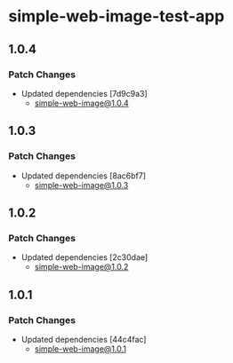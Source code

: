 # simple-web-image-test-app

## 1.0.4

### Patch Changes

- Updated dependencies [7d9c9a3]
  - simple-web-image@1.0.4

## 1.0.3

### Patch Changes

- Updated dependencies [8ac6bf7]
  - simple-web-image@1.0.3

## 1.0.2

### Patch Changes

- Updated dependencies [2c30dae]
  - simple-web-image@1.0.2

## 1.0.1

### Patch Changes

- Updated dependencies [44c4fac]
  - simple-web-image@1.0.1
